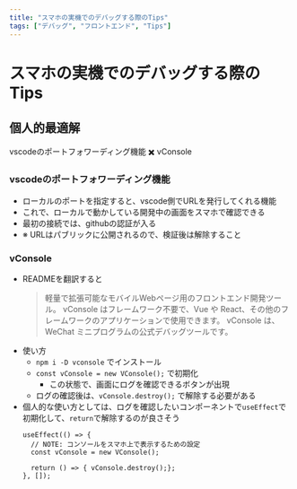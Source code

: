 ```yaml
---
title: "スマホの実機でのデバッグする際のTips"
tags: ["デバッグ", "フロントエンド", "Tips"]
---
```


# スマホの実機でのデバッグする際のTips

## 個人的最適解
vscodeのポートフォワーディング機能 ✖️ vConsole

### vscodeのポートフォワーディング機能
- ローカルのポートを指定すると、vscode側でURLを発行してくれる機能
- これで、ローカルで動かしている開発中の画面をスマホで確認できる
- 最初の接続では、githubの認証が入る
- ※ URLはパブリックに公開されるので、検証後は解除すること

### vConsole
- READMEを翻訳すると
  > 軽量で拡張可能なモバイルWebページ用のフロントエンド開発ツール。
  > vConsole はフレームワーク不要で、Vue や React、その他のフレームワークのアプリケーションで使用できます。
  > vConsole は、WeChat ミニプログラムの公式デバッグツールです。
- 使い方
  - `npm i -D vconsole` でインストール
  - `const vConsole = new VConsole();` で初期化
    - この状態で、画面にログを確認できるボタンが出現
  - ログの確認後は、`vConsole.destroy();` で解除する必要がある
-  個人的な使い方としては、ログを確認したいコンポーネントで`useEffect`で初期化して、`return`で解除するのが良さそう
    ```tsx
    useEffect(() => {
      // NOTE: コンソールをスマホ上で表示するための設定
      const vConsole = new VConsole();

      return () => { vConsole.destroy();};
    }, []);
    ```
